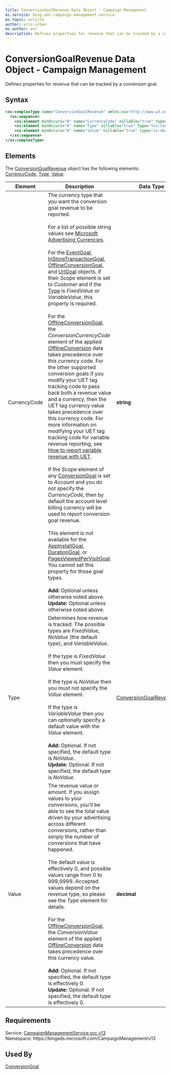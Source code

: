 ```yaml
---
title: ConversionGoalRevenue Data Object - Campaign Management
ms.service: bing-ads-campaign-management-service
ms.topic: article
author: eric-urban
ms.author: eur
description: Defines properties for revenue that can be tracked by a conversion goal.
---
```

# ConversionGoalRevenue Data Object - Campaign Management
Defines properties for revenue that can be tracked by a conversion goal.

## Syntax
```xml
<xs:complexType name="ConversionGoalRevenue" xmlns:xs="http://www.w3.org/2001/XMLSchema">
  <xs:sequence>
    <xs:element minOccurs="0" name="CurrencyCode" nillable="true" type="xs:string" />
    <xs:element minOccurs="0" name="Type" nillable="true" type="tns:ConversionGoalRevenueType" />
    <xs:element minOccurs="0" name="Value" nillable="true" type="xs:decimal" />
  </xs:sequence>
</xs:complexType>
```

## <a name="elements"></a>Elements

The [ConversionGoalRevenue](conversiongoalrevenue.md) object has the following elements: [CurrencyCode](#currencycode), [Type](#type), [Value](#value).

|Element|Description|Data Type|
|-----------|---------------|-------------|
|<a name="currencycode"></a>CurrencyCode|The currency type that you want the conversion goal revenue to be reported.<br/><br/>For a list of possible string values see [Microsoft Advertising Currencies](../guides/currencies.md).<br/><br/>For the [EventGoal](eventgoal.md), [InStoreTransactionGoal](instoretransactiongoal.md), [OfflineConversionGoal](offlineconversiongoal.md), and [UrlGoal](urlgoal.md) objects, if their *Scope* element is set to *Customer* and if the [Type](#type) is *FixedValue* or *VariableValue*, this property is required.<br/><br/>For the [OfflineConversionGoal](offlineconversiongoal.md), the *ConversionCurrencyCode* element of the applied [OfflineConversion](offlineconversion.md) data takes precedence over this currency code. For the other supported conversion goals if you modify your UET tag tracking code to pass back both a revenue value and a currency, then the UET tag currency value takes precedence over this currency code. For more information on modifying your UET tag tracking code for variable revenue reporting, see [How to report variable revenue with UET](https://help.ads.microsoft.com/#apex/3/en/56687/2).<br/><br/>If the *Scope* element of any [ConversionGoal](conversiongoal.md) is set to *Account* and you do not specify the *CurrencyCode*, then by default the account level billing currency will be used to report conversion goal revenue.<br/><br/>This element is not available for the [AppInstallGoal](appinstallgoal.md), [DurationGoal](durationgoal.md), or [PagesViewedPerVisitGoal](pagesviewedpervisitgoal.md). You cannot set this property for those goal types.<br/><br/>**Add:** Optional unless otherwise noted above.<br/>**Update:**  Optional unless otherwise noted above.|**string**|
|<a name="type"></a>Type|Determines how revenue is tracked. The possible types are *FixedValue*, *NoValue* (the default type), and *VariableValue*. <br/><br/>If the type is *FixedValue* then you must specify the *Value* element.<br/><br/>If the type is *NoValue* then you must not specify the *Value* element.<br/><br/>If the type is *VariableValue* then you can optionally specify a default value with the *Value* element.<br/><br/>**Add:** Optional. If not specified, the default type is *NoValue*.<br/>**Update:**  Optional. If not specified, the default type is *NoValue*.|[ConversionGoalRevenueType](conversiongoalrevenuetype.md)|
|<a name="value"></a>Value|The revenue value or amount.  If you assign values to your conversions, you'll be able to see the total value driven by your advertising across different conversions, rather than simply the number of conversions that have happened.<br/><br/>The default value is effectively 0, and possible values range from 0 to 999,9999. Accepted values depend on the revenue type, so please see the *Type* element for details.<br/><br/>For the [OfflineConversionGoal](offlineconversiongoal.md), the *ConversionValue* element of the applied [OfflineConversion](offlineconversion.md) data takes precedence over this currency value.<br/><br/>**Add:** Optional. If not specified, the default type is effectively 0.<br/>**Update:**  Optional. If not specified, the default type is effectively 0.|**decimal**|

## Requirements
Service: [CampaignManagementService.svc v13](https://campaign.api.bingads.microsoft.com/Api/Advertiser/CampaignManagement/v13/CampaignManagementService.svc)  
Namespace: https\://bingads.microsoft.com/CampaignManagement/v13  

## Used By
[ConversionGoal](conversiongoal.md)  
